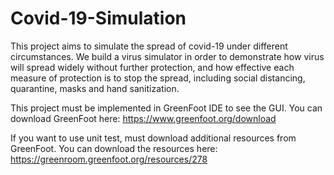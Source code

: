 # Covid-19-Simulation
This project aims to simulate the spread of covid-19 under different circumstances. 
We build a virus simulator in order to demonstrate how virus will spread widely without further
protection, and how effective each measure of protection is to stop the spread, including
social distancing, quarantine, masks and hand sanitization.

This project must be implemented in GreenFoot IDE to see the GUI.
You can download GreenFoot here: https://www.greenfoot.org/download

If you want to use unit test, must download additional resources from GreenFoot.
You can download the resources here: https://greenroom.greenfoot.org/resources/278
